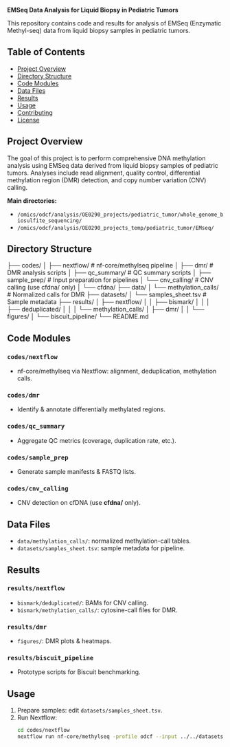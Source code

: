 **EMSeq Data Analysis for Liquid Biopsy in Pediatric Tumors**

This repository contains code and results for analysis of EMSeq (Enzymatic Methyl-seq) data from liquid biopsy samples in pediatric tumors.

## Table of Contents

- [Project Overview](#project-overview)
- [Directory Structure](#directory-structure)
- [Code Modules](#code-modules)
- [Data Files](#data-files)
- [Results](#results)
- [Usage](#usage)
- [Contributing](#contributing)
- [License](#license)

## Project Overview

The goal of this project is to perform comprehensive DNA methylation analysis using EMSeq data derived from liquid biopsy samples of pediatric tumors. Analyses include read alignment, quality control, differential methylation region (DMR) detection, and copy number variation (CNV) calling.

**Main directories:**

- `/omics/odcf/analysis/OE0290_projects/pediatric_tumor/whole_genome_biosulfite_sequencing/`
- `/omics/odcf/analysis/OE0290_projects_temp/pediatric_tumor/EMseq/`

## Directory Structure


├── codes/
│   ├── nextflow/           # nf-core/methylseq pipeline
│   ├── dmr/                # DMR analysis scripts
│   ├── qc_summary/         # QC summary scripts
│   ├── sample_prep/        # Input preparation for pipelines
│   └── cnv_calling/        # CNV calling (use cfdna/ only)
│       └── cfdna/
├── data/
│   └── methylation_calls/  # Normalized calls for DMR
├── datasets/
│   └── samples_sheet.tsv   # Sample metadata
├── results/
│   ├── nextflow/
│   │   ├── bismark/
│   │   │   ├── deduplicated/
│   │   │   └── methylation_calls/
│   ├── dmr/
│   │   └── figures/
│   └── biscuit_pipeline/
└── README.md


## Code Modules

### `codes/nextflow`
- nf-core/methylseq via Nextflow: alignment, deduplication, methylation calls.

### `codes/dmr`
- Identify & annotate differentially methylated regions.

### `codes/qc_summary`
- Aggregate QC metrics (coverage, duplication rate, etc.).

### `codes/sample_prep`
- Generate sample manifests & FASTQ lists.

### `codes/cnv_calling`
- CNV detection on cfDNA (use **cfdna/** only).

## Data Files

- `data/methylation_calls/`: normalized methylation-call tables.  
- `datasets/samples_sheet.tsv`: sample metadata for pipeline.

## Results

### `results/nextflow`
- `bismark/deduplicated/`: BAMs for CNV calling.  
- `bismark/methylation_calls/`: cytosine-call files for DMR.

### `results/dmr`
- `figures/`: DMR plots & heatmaps.

### `results/biscuit_pipeline`
- Prototype scripts for Biscuit benchmarking.

## Usage

1. Prepare samples: edit `datasets/samples_sheet.tsv`.  
2. Run Nextflow:
   ```bash
   cd codes/nextflow
   nextflow run nf-core/methylseq -profile odcf --input ../../datasets/samples_sheet.tsv
